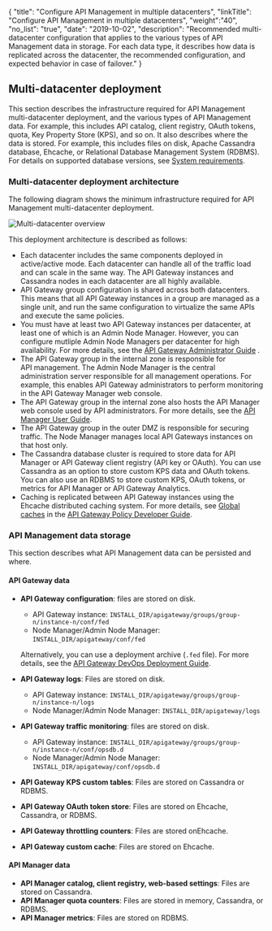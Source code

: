 {
"title": "Configure API Management in multiple datacenters",
"linkTitle": "Configure API Management in multiple datacenters",
"weight":"40",
"no_list": "true",
"date": "2019-10-02",
"description": "Recommended multi-datacenter configuration that applies to the various types of API Management data in storage. For each data type, it describes how data is replicated across the datacenter, the recommended configuration, and expected behavior in case of failover."
}

## Multi-datacenter deployment

This section describes the infrastructure required for API Management multi-datacenter deployment, and the various types of API Management data. For example, this includes API catalog, client registry, OAuth tokens, quota, Key Property Store (KPS), and so on. It also describes where the data is stored. For example, this includes files on disk, Apache Cassandra database, Ehcache, or Relational Database Management System (RDBMS). For details on supported database versions, see [System requirements](/docs/apim_installation/apigtw_install/system_requirements).

### Multi-datacenter deployment architecture

The following diagram shows the minimum infrastructure required for API Management multi-datacenter deployment.

![Multi-datacenter overview](/Images/APIGateway/multi-dc_overview.png)

This deployment architecture is described as follows:

* Each datacenter includes the same components deployed in active/active mode. Each datacenter can handle all of the traffic load and can scale in the same way. The API Gateway instances and Cassandra nodes in each datacenter are all highly available.
* API Gateway group configuration is shared across both datacenters. This means that all API Gateway instances in a group are managed as a single unit, and run the same configuration to virtualize the same APIs and execute the same policies.
* You must have at least two API Gateway instances per datacenter, at least one of which is an Admin Node Manager. However, you can configure mutliple Admin Node Managers per datacenter for high availability. For more details, see the [API Gateway Administrator Guide](/bundle/APIGateway_77_AdministratorGuide_allOS_en_HTML5/)    .
* The API Gateway group in the internal zone is responsible for API management. The Admin Node Manager is the central administration server responsible for all management operations. For example, this enables API Gateway administrators to perform monitoring in the API Gateway Manager web console.
* The API Gateway group in the internal zone also hosts the API Manager web console used by API administrators. For more details, see the [API Manager User Guide](/bundle/APIManager_77_APIMgmtGuide_allOS_en_HTML5/).
* The API Gateway group in the outer DMZ is responsible for securing traffic. The Node Manager manages local API Gateways instances on that host only.
* The Cassandra database cluster is required to store data for API Manager or API Gateway client registry (API key or OAuth). You can use Cassandra as an option to store custom KPS data and OAuth tokens. You can also use an RDBMS to store custom KPS, OAuth tokens, or metrics for API Manager or API Gateway Analytics.
* Caching is replicated between API Gateway instances using the Ehcache distributed caching system. For more details, see [Global caches](/csh?context=604&product=prod-api-gateway-77)
    in the [API Gateway Policy Developer Guide](/bundle/APIGateway_77_PolicyDevGuide_allOS_en_HTML5/).

### API Management data storage

This section describes what API Management data can be persisted and where.

#### API Gateway data

* **API Gateway configuration**: files are stored on disk.

    * API Gateway instance: `INSTALL_DIR/apigateway/groups/group-n/instance-n/conf/fed`
    * Node Manager/Admin Node Manager: `INSTALL_DIR/apigateway/conf/fed`
  
    Alternatively, you can use a deployment archive (`.fed` file). For more details, see the [API Gateway DevOps Deployment Guide](/bundle/APIGateway_77_PromotionGuide_allOS_en_HTML5/).

* **API Gateway logs**: Files are stored on disk.

    * API Gateway instance: `INSTALL_DIR/apigateway/groups/group-n/instance-n/logs`
    * Node Manager/Admin Node Manager: `INSTALL_DIR/apigateway/logs`

* **API Gateway traffic monitoring**: files are stored on disk.

    * API Gateway instance: `INSTALL_DIR/apigateway/groups/group-n/instance-n/conf/opsdb.d`
    * Node Manager/Admin Node Manager: `INSTALL_DIR/apigateway/conf/opsdb.d`

* **API Gateway KPS custom tables**: Files are stored on Cassandra or RDBMS.

* **API Gateway OAuth token store**: Files are stored on Ehcache, Cassandra, or RDBMS.

* **API Gateway throttling counters**: Files are stored onEhcache.

* **API Gateway custom cache**: Files are stored on Ehcache.

#### API Manager data

* **API Manager catalog, client registry, web-based settings**: Files are stored on Cassandra.
* **API Manager quota counters**: Files are stored in memory, Cassandra, or RDBMS.
* **API Manager metrics**: Files are stored on RDBMS.
